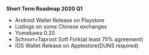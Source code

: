 **Short Term Roadmap 2020 Q1**
* Android Wallet Release on Playstore
* Listings on some Chinese exchanges
* Yumekawa 0.20
* Schnorr+Taproot Soft Fork(at least 75% agreement)
* IOS Wallet Release on Applestore(DUNS required)

